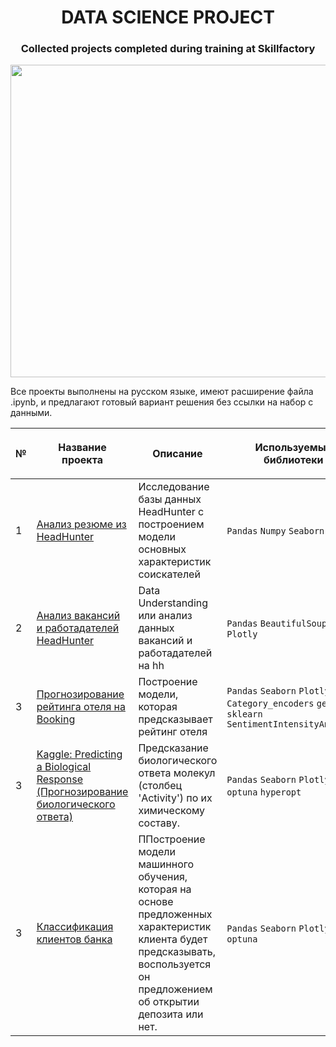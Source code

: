 # <center> DATA SCIENCE PROJECT <center>
### <p align="center"> Collected projects completed during training at Skillfactory </p>

<center> <img src=https://www.simplilearn.com/ice9/free_resources_article_thumb/what_is_Data_Science.jpg width=800 height=500></center>


Все проекты выполнены на русском языке, имеют расширение файла .ipynb, и предлагают готовый вариант решения без ссылки на набор с данными.

|<p align="center"> №| <p align="center">Название проекта | <p align="center">Описание |<p align="center"> Используемые библиотеки | 
| :---------------------- | :---------------------- | :---------------------- | :---------------------- |
|1| [Анализ резюме из HeadHunter ](https://github.com/xndrf/Data_Science_Project/blob/master/Research_hh(Part_1)/Project-1.%20Ноутбук-шаблон.ipynb) | Исследование базы данных HeadHunter c построением модели основных характеристик соискателей| `Pandas` `Numpy` `Seaborn` `Plotly`|
|2| [Анализ вакансий и работадателей HeadHunter](https://github.com/xndrf/Data_Science_Project/blob/master/Research_hh(Part_2)/Project_2_Ноутбук_шаблон.ipynb) | Data Understanding или анализ данных вакансий и работадателей на hh| `Pandas`  `BeautifulSoup` `Plotly`|
|3| [Прогнозирование рейтинга отеля на Booking](https://github.com/xndrf/Data_Science_Project/blob/master/Booking_ML/kg.ipynb) | Построение модели, которая предсказывает рейтинг отеля| `Pandas`  `Seaborn` `Plotly` `Category_encoders` `geodesic` `sklearn` `SentimentIntensityAnalyzer`|
|3| [Kaggle: Predicting a Biological Response (Прогнозирование биологического ответа)](https://github.com/xndrf/Data_Science_Project/blob/master/Booking_ML/kg.ipynb) | Предсказание биологического ответа молекул (столбец 'Activity') по их химическому составу.| `Pandas`  `Seaborn` `Plotly` `optuna` `hyperopt`|
|3| [Классификация клиентов банка](https://github.com/xndrf/Data_Science_Project/blob/master/Booking_ML/kg.ipynb) | ППостроение модели машинного обучения, которая на основе предложенных характеристик клиента будет предсказывать, воспользуется он предложением об открытии депозита или нет.| `Pandas`  `Seaborn` `Plotly` `optuna`|